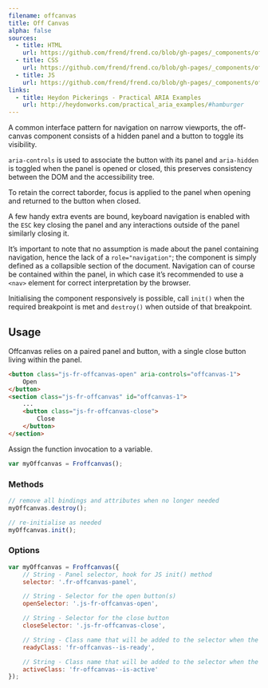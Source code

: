 ```yaml
---
filename: offcanvas
title: Off Canvas
alpha: false
sources:
  - title: HTML
    url: https://github.com/frend/frend.co/blob/gh-pages/_components/offcanvas/offcanvas.html
  - title: CSS
    url: https://github.com/frend/frend.co/blob/gh-pages/_components/offcanvas/offcanvas.css
  - title: JS
    url: https://github.com/frend/frend.co/blob/gh-pages/_components/offcanvas/offcanvas.js
links:
  - title: Heydon Pickerings - Practical ARIA Examples
    url: http://heydonworks.com/practical_aria_examples/#hamburger
---
```


A common interface pattern for navigation on narrow viewports, the off-canvas component consists of a hidden panel and a button to toggle its visibility.

`aria-controls` is used to associate the button with its panel and `aria-hidden` is toggled when the panel is opened or closed, this preserves consistency between the DOM and the accessibility tree.

To retain the correct taborder, focus is applied to the panel when opening and returned to the button when closed.

A few handy extra events are bound, keyboard navigation is enabled with the `ESC` key closing the panel and any interactions outside of the panel similarly closing it.

It’s important to note that no assumption is made about the panel containing navigation, hence the lack of a `role="navigation"`; the component is simply defined as a collapsible section of the document. Navigation can of course be contained within the panel, in which case it’s recommended to use a `<nav>` element for correct interpretation by the browser.

Initialising the component responsively is possible, call `init()` when the required breakpoint is met and `destroy()` when outside of that breakpoint.

## Usage

Offcanvas relies on a paired panel and button, with a single close button living within the panel.

~~~ html
<button class="js-fr-offcanvas-open" aria-controls="offcanvas-1">
	Open
</button>
<section class="js-fr-offcanvas" id="offcanvas-1">
	...
	<button class="js-fr-offcanvas-close">
		Close
	</button>
</section>
~~~

Assign the function invocation to a variable.

~~~ js
var myOffcanvas = Froffcanvas();
~~~

### Methods

~~~ js
// remove all bindings and attributes when no longer needed
myOffcanvas.destroy();

// re-initialise as needed
myOffcanvas.init();
~~~

### Options

~~~ js
var myOffcanvas = Froffcanvas({
	// String - Panel selector, hook for JS init() method
	selector: '.fr-offcanvas-panel',

	// String - Selector for the open button(s)
	openSelector: '.js-fr-offcanvas-open',

	// String - Selector for the close button
	closeSelector: '.js-fr-offcanvas-close',

	// String - Class name that will be added to the selector when the component has been initialised
	readyClass: 'fr-offcanvas--is-ready',

	// String - Class name that will be added to the selector when the panel is visible
	activeClass: 'fr-offcanvas--is-active'
});
~~~
